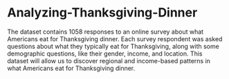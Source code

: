 # Analyzing-Thanksgiving-Dinner
The dataset contains 1058 responses to an online survey about what Americans eat for Thanksgiving dinner. Each survey respondent
was asked questions about what they typically eat for Thanksgiving, along with some demographic questions, like their
gender, income, and location. This dataset will allow us to discover regional and income-based patterns in what Americans eat for
Thanksgiving dinner.
